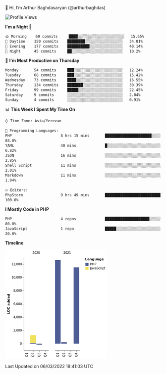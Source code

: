 👋 Hi, I’m Arthur Baghdasaryan (@arthurbaghdas)


<!--START_SECTION:waka-->
![Profile Views](http://img.shields.io/badge/Profile%20Views-16-blue)

**I'm a Night 🦉** 

```text
🌞 Morning    69 commits     ████░░░░░░░░░░░░░░░░░░░░░   15.65% 
🌆 Daytime    150 commits    ████████░░░░░░░░░░░░░░░░░   34.01% 
🌃 Evening    177 commits    ██████████░░░░░░░░░░░░░░░   40.14% 
🌙 Night      45 commits     ██░░░░░░░░░░░░░░░░░░░░░░░   10.2%

```
📅 **I'm Most Productive on Thursday** 

```text
Monday       54 commits     ███░░░░░░░░░░░░░░░░░░░░░░   12.24% 
Tuesday      68 commits     ███░░░░░░░░░░░░░░░░░░░░░░   15.42% 
Wednesday    73 commits     ████░░░░░░░░░░░░░░░░░░░░░   16.55% 
Thursday     134 commits    ███████░░░░░░░░░░░░░░░░░░   30.39% 
Friday       99 commits     █████░░░░░░░░░░░░░░░░░░░░   22.45% 
Saturday     9 commits      ░░░░░░░░░░░░░░░░░░░░░░░░░   2.04% 
Sunday       4 commits      ░░░░░░░░░░░░░░░░░░░░░░░░░   0.91%

```


📊 **This Week I Spent My Time On** 

```text
⌚︎ Time Zone: Asia/Yerevan

💬 Programming Languages: 
PHP                      8 hrs 15 mins       █████████████████████░░░░   84.0% 
YAML                     40 mins             █░░░░░░░░░░░░░░░░░░░░░░░░   6.82% 
JSON                     16 mins             ░░░░░░░░░░░░░░░░░░░░░░░░░   2.85% 
Shell Script             11 mins             ░░░░░░░░░░░░░░░░░░░░░░░░░   2.01% 
Markdown                 11 mins             ░░░░░░░░░░░░░░░░░░░░░░░░░   1.94%

🔥 Editors: 
PhpStorm                 9 hrs 49 mins       █████████████████████████   100.0%

```

**I Mostly Code in PHP** 

```text
PHP                      4 repos             ████████████████████░░░░░   80.0% 
JavaScript               1 repo              █████░░░░░░░░░░░░░░░░░░░░   20.0%

```


**Timeline**

![Chart not found](https://raw.githubusercontent.com/arthurbaghdas/arthurbaghdas/main/charts/bar_graph.png) 


 Last Updated on 06/03/2022 18:41:03 UTC
<!--END_SECTION:waka-->
